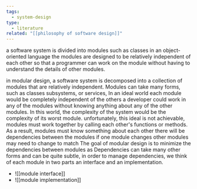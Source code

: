 ```yaml
---
tags:
  - system-design
type:
  - literature
related: "[[philosophy of software design]]"
---
```

a software system is divided into modules such as classes in an object-oriented language the modules are designed to be relatively independent of each other so that a programmer can work on the module without having to understand the details of other modules.

in modular design, a software system is decomposed into a collection of modules that are relatively independent. Modules can take many forms, such as classes subsystems, or services, In an ideal world each module would be completely independent of the others a developer could work in any of the modules without knowing anything about any of the other modules. In this world, the complexity of the system would be the complexity of its worst module.
unfortunately, this ideal is not achievable, modules must work together by calling each other's functions or methods. As a result, modules must know something about each other there will be dependencies between the modules if one module changes other modules may need to change to match
The goal of modular design is to minimize the dependencies between modules as Dependencies can take many other forms and can be quite subtle, in order to manage dependencies, we think of each module in two parts an interface and an implementation.
- ![[module interface]]
- ![[module implementation]]